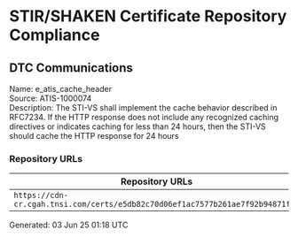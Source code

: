 # STIR/SHAKEN Certificate Repository Compliance

## DTC Communications

Name: e_atis_cache_header\
Source: ATIS-1000074\
Description: The STI-VS shall implement the cache behavior described in RFC7234. If the HTTP response does not include any recognized caching directives or indicates caching for less than 24 hours, then the STI-VS should cache the HTTP response for 24 hours
### Repository URLs

| Repository URLs | Not After |  Problems | Link |
|-----------------|-----------|-----------|------|
| `https://cdn-cr.cgah.tnsi.com/certs/e5db82c70d06ef1ac7577b261ae7f92b94871f9f` | 18&#160;May&#160;25&#160;15:44&#160;UTC | true | [view](../../REPOS/9cda2ddfba9b85e0dbfe55a07cc8a24a4d07a840/README.md) |


Generated: 03 Jun 25 01:18 UTC